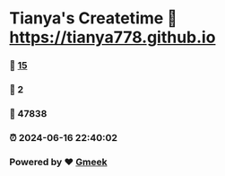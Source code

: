 # Tianya's Createtime :link: https://tianya778.github.io 
### :page_facing_up: [15](https://tianya778.github.io/tag.html) 
### :speech_balloon: 2 
### :hibiscus: 47838 
### :alarm_clock: 2024-06-16 22:40:02 
### Powered by :heart: [Gmeek](https://github.com/Meekdai/Gmeek)
